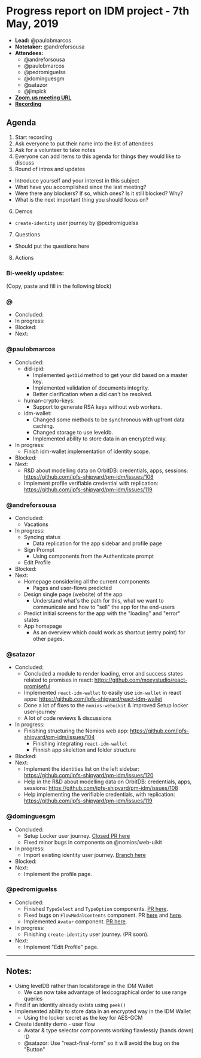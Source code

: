 # Progress report on IDM project - 7th May, 2019

- **Lead:** @paulobmarcos
- **Notetaker:** @andreforsousa
- **Attendees:**
  - @andreforsousa
  - @paulobmarcos
  - @pedromiguelss
  - @dominguesgm
  - @satazor
  - @jimpick
- [**Zoom.us meeting URL**](https://zoom.us/j/134161591)
- [**Recording**](https://www.youtube.com/watch?v=R6MgbrVVIMQ&feature=youtu.be)

## Agenda

1. Start recording
2. Ask everyone to put their name into the list of attendees
3. Ask for a volunteer to take notes
4. Everyone can add items to this agenda for things they would like to discuss
5. Round of intros and updates
  - Introduce yourself and your interest in this subject
  - What have you accomplished since the last meeting?
  - Were there any blockers? If so, which ones? Is it still blocked? Why?
  - What is the next important thing you should focus on?
6. Demos
  - `create-identity` user journey by @pedromiguelss
7. Questions
  - Should put the questions here
8. Actions

### Bi-weekly updates:

(Copy, paste and fill in the following block)

### @
- Concluded:
- In progress:
- Blocked:
- Next:

### @paulobmarcos
- Concluded:
  - did-ipid:
  	- Implemented `getDid` method to get your did based on a master key.
  	- Implemented validation of documents integrity.
  	- Better clarification when a did can't be resolved.
  - human-crypto-keys:
  	- Support to generate RSA keys without web workers.
  - idm-wallet:
  	- Changed some methods to be synchronous with upfront data caching.
  	- Changed storage to use leveldb.
  	- Implemented ability to store data in an encrypted way.
- In progress:
  - Finish idm-wallet implementation of identity scope.
- Blocked:
- Next:
  - R&D about modelling data on OrbitDB: credentials, apps, sessions: https://github.com/ipfs-shipyard/pm-idm/issues/108
  - Implement profile verifiable credential with replication: https://github.com/ipfs-shipyard/pm-idm/issues/119

### @andreforsousa
- Concluded:
  - Vacations
- In progress:
  - Syncing status
    - Data replication for the app sidebar and profile page
  - Sign Prompt
    - Using components from the Authenticate prompt
  - Edit Profile
- Blocked:
- Next:
  - Homepage considering all the current components
    - Pages and user-flows predicted
  - Design single page (website) of the app
    - Understand what's the path for this, what we want to communicate and how to "sell" the app for the end-users
  - Predict initial screens for the app with the "loading" and "error" states
  - App homepage
    - As an overview which could work as shortcut (entry point) for other pages.
    
### @satazor
- Concluded:
  - Concluded a module to render loading, error and success states related to promises in react: https://github.com/moxystudio/react-promiseful
  - Implemented `react-idm-wallet` to easily use `idm-wallet` in react apps: https://github.com/ipfs-shipyard/react-idm-wallet
  - Done a lot of fixes to the `nomios-webuikit` & improved Setup locker user-journey
  - A lot of code reviews & discussions
- In progress:
  - Finishing structuring the Nomios web app: https://github.com/ipfs-shipyard/pm-idm/issues/104
    - Finishing integrating `react-idm-wallet`
    - Finnish app skeletton and folder structure
- Blocked:
- Next:
  - Implement the identities list on the left sidebar: https://github.com/ipfs-shipyard/pm-idm/issues/120
  - Help in the R&D about modelling data on OrbitDB: credentials, apps, sessions: https://github.com/ipfs-shipyard/pm-idm/issues/108
  - Help implementing the verifiable credentials, with replication: https://github.com/ipfs-shipyard/pm-idm/issues/119
  
### @dominguesgm
- Concluded:
  - Setup Locker user journey. [Closed PR here](https://github.com/ipfs-shipyard/nomios-web/pull/4)
  - Fixed minor bugs in components on @nomios/web-uikit
- In progress:
  - Import existing identity user journey. [Branch here](https://github.com/ipfs-shipyard/nomios-web/tree/feat/import-identity)
- Blocked:
- Next:
  - Implement the profile page.


### @pedromiguelss
- Concluded:
  - Finished `TypeSelect` and `TypeOption` components. [PR here](https://github.com/ipfs-shipyard/nomios-web-uikit/pull/15).
  - Fixed bugs on `FlowModalContents` component. PR [here](https://github.com/ipfs-shipyard/nomios-web-uikit/pull/7) and [here](https://github.com/ipfs-shipyard/nomios-web-uikit/pull/27).
  - Implemented `Avatar` component. [PR here](https://github.com/ipfs-shipyard/nomios-web-uikit/pull/16).
- In progress:
  - Finishing `create-identity` user journey. (PR soon).
- Next:
  - Implement "Edit Profile" page.

 -------------

## Notes:

- Using levelDB rather than localstorage in the IDM Wallet
    - We can now take advantage of lexicographical order to use range queries
- Find if an identity already exists using `peek()` 
- Implemented ability to store data in an encrypted way in the IDM Wallet
    - Using the locker secret as the key for AES-GCM
- Create identity demo - user flow
    - Avatar & type selector components working flawlessly (hands down) :D
    - @satazor: Use "react-final-form" so it will avoid the bug on the "Button"
